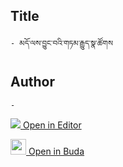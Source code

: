 ## Title
	- མདོ་ལས་བྱུང་བའི་གཏམ་རྒྱུད་སྣ་ཚོགས

## Author
	- 



[<img src="https://img.icons8.com/color/25/000000/edit-property.png"> Open in Editor](http://editor.openpecha.org/P010688)

[<img width="25" src="https://library.bdrc.io/icons/BUDA-small.svg"> Open in Buda](https://library.bdrc.io/show/bdr:IE0OPP010688)
